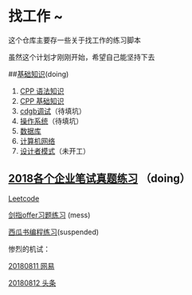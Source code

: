 # 找工作 ~

这个仓库主要存一些关于找工作的练习脚本

虽然这个计划才刚刚开始，希望自己能坚持下去

##[基础知识](./CPP开发知识点/)(doing)

1. [CPP 语法知识](./CPP开发知识点/CPP基本语法.md)
2. [CPP 基础知识](./CPP开发知识点/CPP基础知识.md)
3. [cdgb调试](./CPP开发知识点/cdgb调试.md)（待填坑）
4. [操作系统](./CPP开发知识点/操作系统.md)（待填坑）
5. [数据库](./CPP开发知识点/数据库.md)
6. [计算机网络](./CPP开发知识点/计算机网络.md)
7. [设计者模式](./CPP开发知识点/设计者模式.md)（未开工）

## [2018各个企业笔试真题练习](./机试_面试考题) （doing）

[Leetcode](./CPP/Leetcode)

[剑指offer习题练习](./Pointing_offer) (mess)

[西瓜书编程练习](./watermelon_practice)(suspended)





惨烈的机试：

[20180811 网易](./CPP/netease_20180811.md)

[20180812 头条](./CPP/bytedance_20180812.md)


